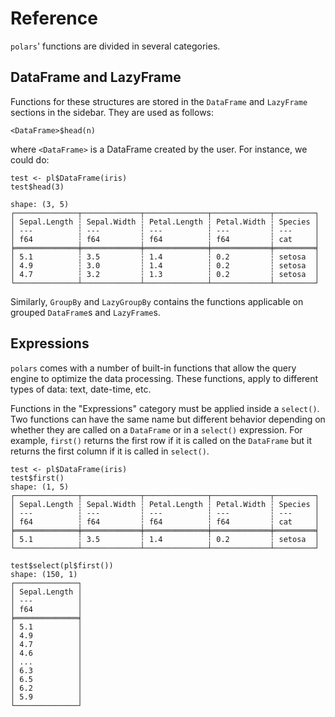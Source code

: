 # Reference

`polars`' functions are divided in several categories.

## DataFrame and LazyFrame

Functions for these structures are stored in the `DataFrame` and `LazyFrame`
sections in the sidebar. They are used as follows:

```
<DataFrame>$head(n)
```

where `<DataFrame>` is a DataFrame created by the user. For instance, we could 
do:

```
test <- pl$DataFrame(iris)
test$head(3)

shape: (3, 5)
┌──────────────┬─────────────┬──────────────┬─────────────┬─────────┐
│ Sepal.Length ┆ Sepal.Width ┆ Petal.Length ┆ Petal.Width ┆ Species │
│ ---          ┆ ---         ┆ ---          ┆ ---         ┆ ---     │
│ f64          ┆ f64         ┆ f64          ┆ f64         ┆ cat     │
╞══════════════╪═════════════╪══════════════╪═════════════╪═════════╡
│ 5.1          ┆ 3.5         ┆ 1.4          ┆ 0.2         ┆ setosa  │
│ 4.9          ┆ 3.0         ┆ 1.4          ┆ 0.2         ┆ setosa  │
│ 4.7          ┆ 3.2         ┆ 1.3          ┆ 0.2         ┆ setosa  │
└──────────────┴─────────────┴──────────────┴─────────────┴─────────┘
```

Similarly, `GroupBy` and `LazyGroupBy` contains the functions applicable on
grouped `DataFrame`s and `LazyFrame`s.


## Expressions

`polars` comes with a number of built-in functions that allow the query engine 
to optimize the data processing. These functions, apply to different types of 
data: text, date-time, etc.

Functions in the "Expressions" category must be applied inside a `select()`. 
Two functions can have the same name but different behavior depending on whether
they are called on a `DataFrame` or in a `select()` expression. For example,
`first()` returns the first row if it is called on the `DataFrame` but it
returns the first column if it is called in `select()`.

```
test <- pl$DataFrame(iris)
test$first()
shape: (1, 5)
┌──────────────┬─────────────┬──────────────┬─────────────┬─────────┐
│ Sepal.Length ┆ Sepal.Width ┆ Petal.Length ┆ Petal.Width ┆ Species │
│ ---          ┆ ---         ┆ ---          ┆ ---         ┆ ---     │
│ f64          ┆ f64         ┆ f64          ┆ f64         ┆ cat     │
╞══════════════╪═════════════╪══════════════╪═════════════╪═════════╡
│ 5.1          ┆ 3.5         ┆ 1.4          ┆ 0.2         ┆ setosa  │
└──────────────┴─────────────┴──────────────┴─────────────┴─────────┘

test$select(pl$first())
shape: (150, 1)
┌──────────────┐
│ Sepal.Length │
│ ---          │
│ f64          │
╞══════════════╡
│ 5.1          │
│ 4.9          │
│ 4.7          │
│ 4.6          │
│ ...          │
│ 6.3          │
│ 6.5          │
│ 6.2          │
│ 5.9          │
└──────────────┘
```

